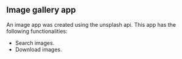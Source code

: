## Image gallery app
An image app was created using the unsplash api.
This app has the following functionalities:
- Search images.
- Download images.
